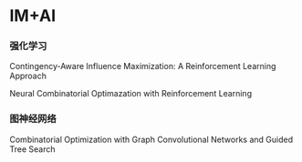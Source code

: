 # IM+AI

### 强化学习

Contingency-Aware Influence Maximization: A Reinforcement Learning Approach

Neural Combinatorial Optimazation with Reinforcement Learning

### 图神经网络

Combinatorial Optimization with Graph Convolutional Networks and Guided Tree Search

